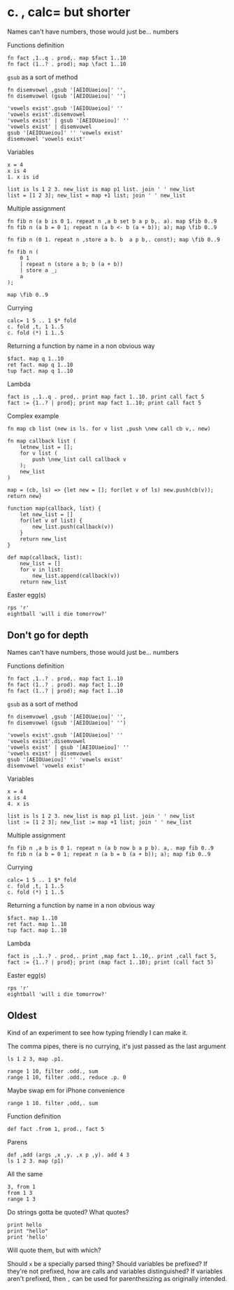 # c. , calc= but shorter

Names can't have numbers, those would just be... numbers

Functions definition

```
fn fact ,1..q . prod,. map $fact 1..10
fn fact (1..? . prod); map \fact 1..10
```

`gsub` as a sort of method

```
fn disemvowel ,gsub '[AEIOUaeiou]' '',
fn disemvowel (gsub '[AEIOUaeiou]' '')

'vowels exist'.gsub '[AEIOUaeiou]' ''
'vowels exist'.disemvowel
'vowels exist' | gsub '[AEIOUaeiou]' ''
'vowels exist' | disemvowel
gsub '[AEIOUaeiou]' '' 'vowels exist'
disemvowel 'vowels exist'
```

Variables

```
x = 4
x is 4
1. x is id

list is ls 1 2 3. new_list is map p1 list. join ' ' new_list
list = [1 2 3]; new_list = map +1 list; join ' ' new_list
```

Multiple assignment

```
fn fib n (a b is 0 1. repeat n ,a b set b a p b,. a). map $fib 0..9
fn fib n (a b = 0 1; repeat n (a b <- b (a + b)); a); map \fib 0..9

fn fib n (0 1. repeat n ,store a b. b  a p b,. const); map \fib 0..9

fn fib n (
	0 1
	| repeat n (store a b; b (a + b))
	| store a _;
	a
);

map \fib 0..9
```

Currying

```
calc= 1 5 .. 1 $* fold
c. fold ,t, 1 1..5
c. fold (*) 1 1..5
```

Returning a function by name in a non obvious way

```
$fact. map q 1..10
ret fact. map q 1..10
tup fact. map q 1..10
```

Lambda

```
fact is ,.1..q . prod,. print map fact 1..10. print call fact 5
fact := {1..? | prod}; print map fact 1..10; print call fact 5
```

Complex example

```
fn map cb list (new is ls. for v list ,push \new call cb v,. new)

fn map callback list (
	letnew_list = [];
	for v list (
		push \new_list call callback v
	);
	new_list
)

map = (cb, ls) => {let new = []; for(let v of ls) new.push(cb(v)); return new}

function map(callback, list) {
	let new_list = []
	for(let v of list) {
		new_list.push(callback(v))
	}
	return new_list
}

def map(callback, list):
	new_list = []
	for v in list:
		new_list.append(callback(v))
	return new_list
```

Easter egg(s)

```
rps 'r'
eightball 'will i die tomorrow?'
```

## Don't go for depth

Names can't have numbers, those would just be... numbers

Functions definition

```
fn fact ,1..? . prod,. map fact 1..10
fn fact (1..? . prod). map fact 1..10
fn fact (1..? | prod); map fact 1..10
```

`gsub` as a sort of method

```
fn disemvowel ,gsub '[AEIOUaeiou]' '',
fn disemvowel (gsub '[AEIOUaeiou]' '')

'vowels exist'.gsub '[AEIOUaeiou]' ''
'vowels exist'.disemvowel
'vowels exist' | gsub '[AEIOUaeiou]' ''
'vowels exist' | disemvowel
gsub '[AEIOUaeiou]' '' 'vowels exist'
disemvowel 'vowels exist'
```

Variables

```
x = 4
x is 4
4. x is

list is ls 1 2 3. new_list is map p1 list. join ' ' new_list
list := [1 2 3]; new_list := map +1 list; join ' ' new_list
```

Multiple assignment

```
fn fib n ,a b is 0 1. repeat n (a b now b a p b). a,. map fib 0..9
fn fib n (a b = 0 1; repeat n (a b = b (a + b)); a); map fib 0..9
```

Currying

```
calc= 1 5 .. 1 $* fold
c. fold ,t, 1 1..5
c. fold (*) 1 1..5
```

Returning a function by name in a non obvious way

```
$fact. map 1..10
ret fact. map 1..10
tup fact. map 1..10
```

Lambda

```
fact is ,.1..? . prod,. print ,map fact 1..10,. print ,call fact 5,
fact := {1..? | prod}; print (map fact 1..10); print (call fact 5)
```

Easter egg(s)

```
rps 'r'
eightball 'will i die tomorrow?'
```

## Oldest

Kind of an experiment to see how typing friendly I can make it.

The comma pipes, there is no currying, it's just passed as the last argument
```
ls 1 2 3, map .p1.

range 1 10, filter .odd., sum
range 1 10, filter .odd., reduce .p. 0
```

Maybe swap em for iPhone convenience
```
range 1 10. filter ,odd,. sum
```

Function definition
```
def fact .from 1, prod., fact 5
```

Parens
```
def ,add (args ,x ,y. ,x p ,y). add 4 3
ls 1 2 3. map (p1)
```

All the same
```
3, from 1
from 1 3
range 1 3
```

Do strings gotta be quoted? What quotes?
```
print hello
print "hello"
print 'hello'
```
Will quote them, but with which?

Should `x` be a specially parsed thing? Should variables be prefixed? If they're not prefixed, how are calls and variables distinguished? If variables aren't prefixed, then `,` can be used for parenthesizing as originally intended.